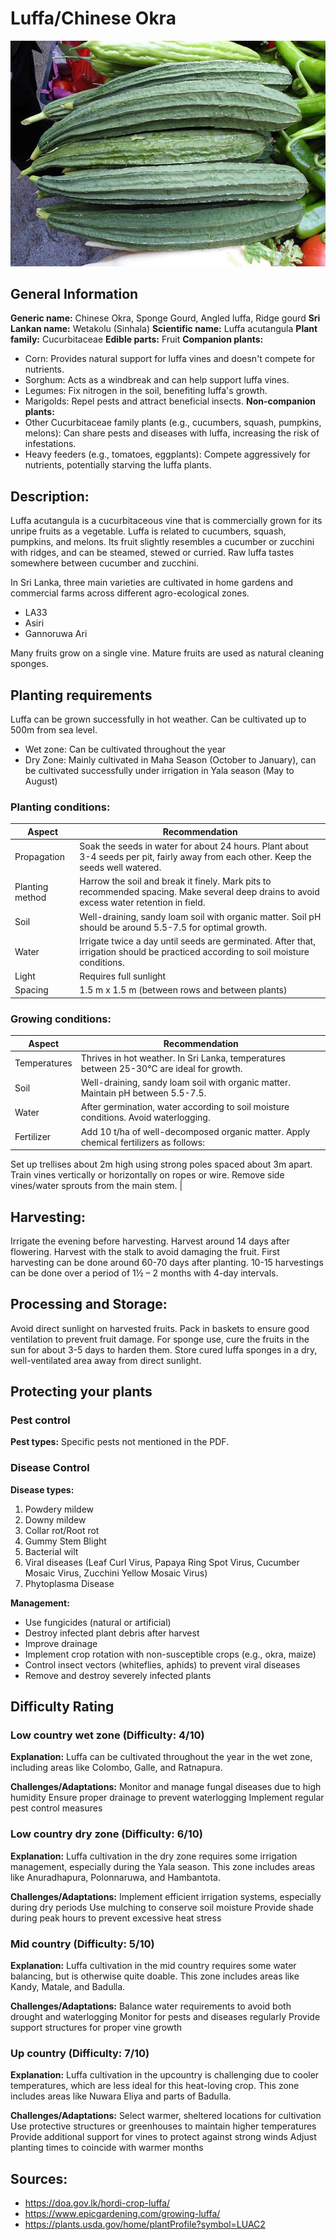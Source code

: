 # Luffa/Chinese Okra
![Luffa_Chinese-okra.jpeg](../../assets/images/Luffa_Chinese-okra.jpeg "Image - Anna Frodesiak, Wikimedia Commons")
## General Information
**Generic name:** Chinese Okra, Sponge Gourd, Angled luffa, Ridge gourd
**Sri Lankan name:** Wetakolu (Sinhala)
**Scientific name:** Luffa acutangula
**Plant family:** Cucurbitaceae
**Edible parts:** Fruit
**Companion plants:**
- Corn: Provides natural support for luffa vines and doesn't compete for nutrients.
- Sorghum: Acts as a windbreak and can help support luffa vines.
- Legumes: Fix nitrogen in the soil, benefiting luffa's growth.
- Marigolds: Repel pests and attract beneficial insects.
**Non-companion plants:**
- Other Cucurbitaceae family plants (e.g., cucumbers, squash, pumpkins, melons): Can share pests and diseases with luffa, increasing the risk of infestations.
- Heavy feeders (e.g., tomatoes, eggplants): Compete aggressively for nutrients, potentially starving the luffa plants.

## Description:
Luffa acutangula is a cucurbitaceous vine that is commercially grown for its unripe fruits as a vegetable. Luffa is related to cucumbers, squash, pumpkins, and melons. Its fruit slightly resembles a cucumber or zucchini with ridges, and can be steamed, stewed or curried. Raw luffa tastes somewhere between cucumber and zucchini.

In Sri Lanka, three main varieties are cultivated in home gardens and commercial farms across different agro-ecological zones.
- LA33
- Asiri
- Gannoruwa Ari

Many fruits grow on a single vine. Mature fruits are used as natural cleaning sponges.

## Planting requirements
Luffa can  be grown successfully in hot weather. Can be cultivated up to 500m from sea level.

- Wet zone: Can be cultivated throughout the year
- Dry Zone: Mainly cultivated in Maha Season (October to January), can be cultivated successfully under irrigation in Yala season (May to August)



### Planting conditions:
| Aspect | Recommendation |
|--------|----------------|
| Propagation | Soak the seeds in water for about 24 hours. Plant about 3-4 seeds per pit, fairly away from each other. Keep the seeds well watered. |
| Planting method | Harrow the soil and break it finely. Mark pits to recommended spacing. Make several deep drains to avoid excess water retention in field. |
| Soil | Well-draining, sandy loam soil with organic matter. Soil pH should be around 5.5-7.5 for optimal growth. |
| Water | Irrigate twice a day until seeds are germinated. After that, irrigation should be practiced according to soil moisture conditions. |
| Light | Requires full sunlight |
| Spacing | 1.5 m x 1.5 m (between rows and between plants) |

### Growing conditions:
| Aspect | Recommendation |
|--------|----------------|
| Temperatures | Thrives in hot weather. In Sri Lanka, temperatures between 25-30°C are ideal for growth. |
| Soil | Well-draining, sandy loam soil with organic matter. Maintain pH between 5.5-7.5. |
| Water | After germination, water according to soil moisture conditions. Avoid waterlogging. |
| Fertilizer | Add 10 t/ha of well-decomposed organic matter. Apply chemical fertilizers as follows: |


Set up trellises about 2m high using strong poles spaced about 3m apart. Train vines vertically or horizontally on ropes or wire. Remove side vines/water sprouts from the main stem. |

## Harvesting:
Irrigate the evening before harvesting. Harvest around 14 days after flowering. Harvest with the stalk to avoid damaging the fruit. First harvesting can be done around 60-70 days after planting. 10-15 harvestings can be done over a period of 1½ – 2 months with 4-day intervals.

## Processing and Storage:
Avoid direct sunlight on harvested fruits. Pack in baskets to ensure good ventilation to prevent fruit damage. For sponge use, cure the fruits in the sun for about 3-5 days to harden them. Store cured luffa sponges in a dry, well-ventilated area away from direct sunlight.

## Protecting your plants
### Pest control
**Pest types:** Specific pests not mentioned in the PDF.

### Disease Control
**Disease types:** 
1. Powdery mildew
2. Downy mildew
3. Collar rot/Root rot
4. Gummy Stem Blight
5. Bacterial wilt
6. Viral diseases (Leaf Curl Virus, Papaya Ring Spot Virus, Cucumber Mosaic Virus, Zucchini Yellow Mosaic Virus)
7. Phytoplasma Disease

**Management:**
- Use fungicides (natural or artificial)
- Destroy infected plant debris after harvest
- Improve drainage
- Implement crop rotation with non-susceptible crops (e.g., okra, maize)
- Control insect vectors (whiteflies, aphids) to prevent viral diseases
- Remove and destroy severely infected plants

## Difficulty Rating

### Low country wet zone (Difficulty: 4/10)
**Explanation:** Luffa can be cultivated throughout the year in the wet zone, including areas like Colombo, Galle, and Ratnapura.

**Challenges/Adaptations:**
Monitor and manage fungal diseases due to high humidity
Ensure proper drainage to prevent waterlogging
Implement regular pest control measures

### Low country dry zone (Difficulty: 6/10)
**Explanation:** Luffa cultivation in the dry zone requires some irrigation management, especially during the Yala season. This zone includes areas like Anuradhapura, Polonnaruwa, and Hambantota.

**Challenges/Adaptations:**
Implement efficient irrigation systems, especially during dry periods
Use mulching to conserve soil moisture
Provide shade during peak hours to prevent excessive heat stress

### Mid country (Difficulty: 5/10)
**Explanation:** Luffa cultivation in the mid country requires some water balancing, but is otherwise quite doable. This zone includes areas like Kandy, Matale, and Badulla.

**Challenges/Adaptations:**
Balance water requirements to avoid both drought and waterlogging
Monitor for pests and diseases regularly
Provide support structures for proper vine growth

### Up country (Difficulty: 7/10)
**Explanation:** Luffa cultivation in the upcountry is challenging due to cooler temperatures, which are less ideal for this heat-loving crop. This zone includes areas like Nuwara Eliya and parts of Badulla.

**Challenges/Adaptations:**
Select warmer, sheltered locations for cultivation
Use protective structures or greenhouses to maintain higher temperatures
Provide additional support for vines to protect against strong winds
Adjust planting times to coincide with warmer months

## Sources:
- https://doa.gov.lk/hordi-crop-luffa/
- https://www.epicgardening.com/growing-luffa/
- https://plants.usda.gov/home/plantProfile?symbol=LUAC2


